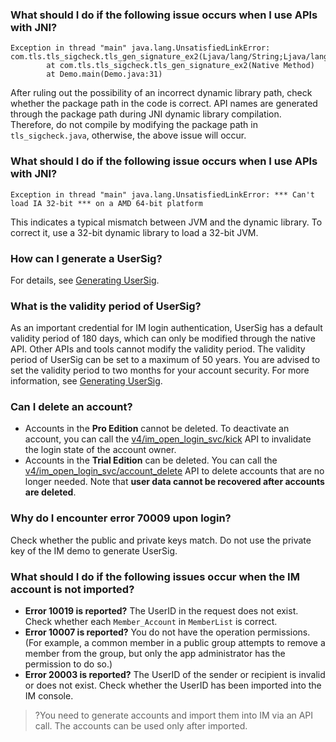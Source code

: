 ### What should I do if the following issue occurs when I use APls with JNI?

```
Exception in thread "main" java.lang.UnsatisfiedLinkError:
com.tls.tls_sigcheck.tls_gen_signature_ex2(Ljava/lang/String;Ljava/lang/String;Ljava/lang/String;)I
        at com.tls.tls_sigcheck.tls_gen_signature_ex2(Native Method)
        at Demo.main(Demo.java:31)
```

After ruling out the possibility of an incorrect dynamic library path, check whether the package path in the code is correct. API names are generated through the package path during JNI dynamic library compilation. Therefore, do not compile by modifying the package path in `tls_sigcheck.java`, otherwise, the above issue will occur.

### What should I do if the following issue occurs when I use APls with JNI?

```
Exception in thread "main" java.lang.UnsatisfiedLinkError: *** Can't load IA 32-bit *** on a AMD 64-bit platform
```

This indicates a typical mismatch between JVM and the dynamic library. To correct it, use a 32-bit dynamic library to load a 32-bit JVM.


### How can I generate a UserSig?
For details, see [Generating UserSig](https://intl.cloud.tencent.com/document/product/1047/34385).

### What is the validity period of UserSig?

As an important credential for IM login authentication, UserSig has a default validity period of 180 days, which can only be modified through the native API. Other APIs and tools cannot modify the validity period. The validity period of UserSig can be set to a maximum of 50 years. You are advised to set the validity period to two months for your account security. For more information, see [Generating UserSig](https://intl.cloud.tencent.com/document/product/1047/34385).

### Can I delete an account?

- Accounts in the **Pro Edition** cannot be deleted. To deactivate an account, you can call the [v4/im_open_login_svc/kick](https://intl.cloud.tencent.com/document/product/1047/34957) API to invalidate the login state of the account owner.
- Accounts in the **Trial Edition** can be deleted. You can call the [v4/im_open_login_svc/account_delete](https://intl.cloud.tencent.com/document/product/1047/34955) API to delete accounts that are no longer needed. Note that **user data cannot be recovered after accounts are deleted**.

### Why do I encounter error 70009 upon login?
Check whether the public and private keys match. Do not use the private key of the IM demo to generate UserSig.

### What should I do if the following issues occur when the IM account is not imported?
- **Error 10019 is reported?**
The UserID in the request does not exist. Check whether each `Member_Account` in `MemberList` is correct.
- **Error 10007 is reported?**
You do not have the operation permissions. (For example, a common member in a public group attempts to remove a member from the group, but only the app administrator has the permission to do so.)
- **Error 20003 is reported?**
The UserID of the sender or recipient is invalid or does not exist. Check whether the UserID has been imported into the IM console.
>?You need to generate accounts and import them into IM via an API call. The accounts can be used only after imported.

